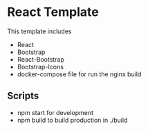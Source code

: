 # React Template

This template includes

- React
- Bootstrap
- React-Bootstrap
- Bootstrap-Icons
- docker-compose file for run the nginx build

## Scripts

- npm start for development
- npm build to build production in ./build